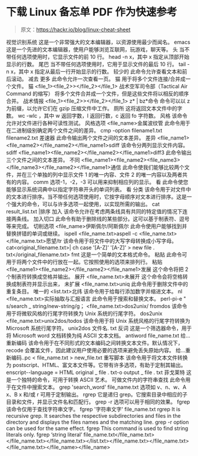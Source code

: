 # 下载 Linux 备忘单 PDF 作为快速参考

> 原文：<https://hackr.io/blog/linux-cheat-sheet>

视觉识别系统 这是一个非常强大的文本编辑器，以资源使用最少而闻名。 emacs 这是一个先进的文本编辑器，使用户能够浏览互联网，玩游戏，聊天等。 头 当不带任何选项使用时，它显示文件的前 10 行。 head -n x，其中 x 指定从顶部开始显示的行数。 尾巴 当不带任何选项使用时，它用于显示文件的最后 10 行。 tail -n x，其中 x 指定从最后一行开始显示的行数。 较少的 此命令允许查看文本和前后滚动。 减去 <file-name>更多 此命令允许一次查看一页。 猫 用于将多个文件连接/合并成一个文件。 猫 <file_1><file_2>></file_2></file_1> 战术空军司令部（Tactical Air Command 的缩写） 将多个文件合并成一个文件，但是这些文件将以相反的顺序合并。 战术情报 <file_1><file_2>></file_2></file_1> z* | bz*命令 命令可以以 z 为前缀，以允许它们在 gzip 压缩文件中工作。 厕所 这将返回文本文件中的字数。 wc -wlc <filename>，其中 w 返回字数，l 返回行数，c 返回 fo 字符数。</filename> 风格 该命令允许对文件进行各种可读性测试。 风格选项 <file_name>金属波纹管 此命令用于在二进制级别确定两个文件之间的差异。 cmp -option filename1.txt filename2.txt 差速器 此命令输出两个文件之间的文本差异。 差异 <flie_name1><file_name2></file_name2></flie_name1>sdiff 该命令分两列显示文件内容。 sdiff <flie_name1><file_name2></file_name2></flie_name1>diff3 此命令输出三个文件之间的文本差异。 不同 <flie_name1><file_name2><file_name3></file_name3></file_name2></flie_name1>通信 此命令使我们能够比较两个文件，并在三个单独的列中显示文件 1 的唯一内容、文件 2 的唯一内容以及两者共有的内容。 comm <file1><file2>选项-1，-2，-3 可以用来抑制相应列的显示。</file2></file1> 看 此命令使您能够显示系统词典中以指定字符串开头的单词列表。 看 <string>分类 该命令用于对文件中的文本进行排序。当不带任何选项使用时，它按字母顺序对文本进行排序。这是一个强大的命令，可以与许多选项一起使用，以实现所需的输出。 cat result_list.txt |排序 加入 该命令允许在考虑两条线具有共同的特定值的情况下连接两条线。 加入切口 此命令有助于删除线的某些部分。这可以基于制表符、逗号等来完成。 切削选项 <file_name>伊斯佩尔/阿斯佩尔 此命令使用户能够找到并替换拼错的单词或继续。 ispell <file_name.txt>aspell -c <file_name.txt></file_name.txt>愿望/tr 该命令用于将文件中的大写字母转换成小写字母。 cat<original_filename.txt>| ch case '[A-Z]' '[A-Z]' > new file . txt</original_filename.txt> fmt 这是一个简单的文本格式命令。 粘贴 此命令可用于将两个文件中的行放在一起。它按照使用的选项来排列行。 粘贴 <file_name1><file_name2></file_name2></file_name1>发展 这个命令将把 2 个制表符转换成空格并输出。 展开 <file_name.txt>未展开 这个命令会将空格转换成制表符并显示出来， 未扩展 <file_name.txt>uniq 此命令用于删除文件中的重复条目。 唯一的 <list.txt>北纬 该命令用于给每行添加数字并缩进文本。 nl <file_name.txt>实际抽取与汇报语言 此命令用于搜索和替换文本。 perl-pi-e " s/search _ string/new-string/g； <file_name.txt>dos2unix/ fromdos 该命令用于将微软风格的行尾字符转换为 Unix 系统的行尾字符。 dos2unix <file_name.txt>unix2dos/todos 该命令用于将 Unix 系统风格的行尾字符转换为 Microsoft 系统行尾字符。 unix2dos 文件名. txt 反词 这是一个筛选器命令，用于将 Microsoft word 文档转换为纯 ASCII 文本文档。 antiword file_name.txt 给…重新编码 该命令用于在不同形式的文本编码之间转换文本文件。默认情况下，recode 会覆盖文件，因此建议用户使用必要的选项来避免丢失原始内容。 给…重新编码..pc < file_name.txt > new_file.txt 重写脚本 该命令用于将文本文件转换为 postscript、HTML、富文本文件等。它带有许多选项，有助于定制其输出。 enscript--language = HTML original _ file . txt-o output _ file . txt 菲戈莱特 这是一个独特的命令，可用于转换 ASCII 艺术。 可做文件内的字符串查找 此命令用于在文件中搜索文本。 grep 'search_word' file_name.txt 选项如 v、n、w、A x、B x 和/或 r 可用于定制输出。 rgrep 它是递归 grep。它搜索目录中相应的子目录和文件，并显示文件名和匹配行。 grep -r 选项可以用于相同的效果。 fgrep 该命令仅用于查找字符串文字。 fgrep '字符串文字' file_name.txt rgrep It is recursive grep. It searches the respective subdirectories and files in the directory and displays the files names and the matching line. grep -r option can be used for the same effect. fgrep This command is used to find string literals only. fgrep ‘string literal’ file_name.txt</file_name.txt></file_name.txt></file_name.txt></list.txt></file_name.txt></file_name.txt></file_name.txt></file_name></string></file_name></file-name>